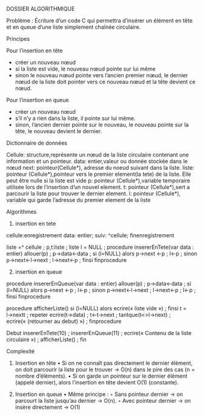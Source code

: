 DOSSIER ALGORITHMIQUE 

Problème : Écriture d’un code C qui permettra d’insérer un élément en tête et en queue d’une liste simplement chaînée circulaire.

Principes

Pour l’insertion en tête 
- créer un nouveau nœud
- si la liste est vide, le nouveau nœud pointe sur lui même
- sinon le nouveau nœud pointe vers l’ancien premier nœud, le dernier nœud de la liste doit pointer vers ce nouveau nœud et la tête devient ce nœud.

Pour l’insertion en queue
- créer un nouveau nœud
- s’il n’y a rien dans la liste, il pointe sur lui même.
- sinon, l’ancien dernier pointe sur le nouveau, le nouveau pointe sur la tête, le nouveau devient le dernier.

Dictionnaire de données

Cellule: structure,représente un nœud de la liste circulaire contenant une information et un pointeur.
data: entier,valeur ou donnée stockée dans le nœud
next: pointeur(Cellule*), adresse du noeud suivant dans la liste.
liste: pointeur (Cellule*),pointeur vers le premier element(la tete) de la liste. Elle peut être nulle si la liste est vide
p: pointeur (Cellule*),variable temporaire utilisée lors de l’insertion d’un nouvel element.
t: pointeur (Cellule*),sert a parcourir la liste pour trouver le dernier element.
l: pointeur (Cellule*), variable qui garde l’adresse du premier element de la liste

Algorithmes

1) insertion en tete

cellule:enregistrement
	data: entier;
	suiv: ^cellule;
finenregistrement

liste =^ cellule ;
p,t:liste ;
liste l = NULL ;
procedure insererEnTete(var data : entier)
	allouer(p) ;
	p->data←data ;
	si (l=NULL) alors
		p→next ←p ;
		l←p ;
	sinon
		p→next←l->next ;
		l->next←p ;
	finsi
finprocedure


2) insertion en queue

procedure insererEnQueue(var data : entier)
	allouer(p) ;
	p->data←data ;
	si (l=NULL) alors
		p→next ←p ;
		l←p ;
	sinon
		p→next←l->next ;
		l->next←p ;
		l←p ;
	finsi
finprocedure

procedure afficherListe()
	si (l=NULL) alors
		ecrire(« liste vide ») ;
	finsi
	t = l→nextt ;
	repeter
		ecrire(t→data) ;
		t←t->next ;
	tantque(t<>l→next) ;
	ecrire(« (retourner au debut) ») ;
finprocedure

Debut
	insererEnTete(10) ;
	insererEnQueue(11) ;
	ecrire(« Contenu de la liste circulaire ») ;
	afficherListe() ;
fin

Complexité
1. Insertion en tête
    • Si on ne connaît pas directement le dernier élément, on doit parcourir la liste pour le trouver → O(n) dans le pire des cas (n = nombre d’éléments).
    • Si on garde un pointeur sur le dernier élément (appelé dernier), alors l’insertion en tête devient O(1) (constante).

2. Insertion en queue
    • Même principe :
        ◦ Sans pointeur dernier → on parcourt la liste jusqu’au dernier → O(n).
        ◦ Avec pointeur dernier → on insère directement → O(1)

